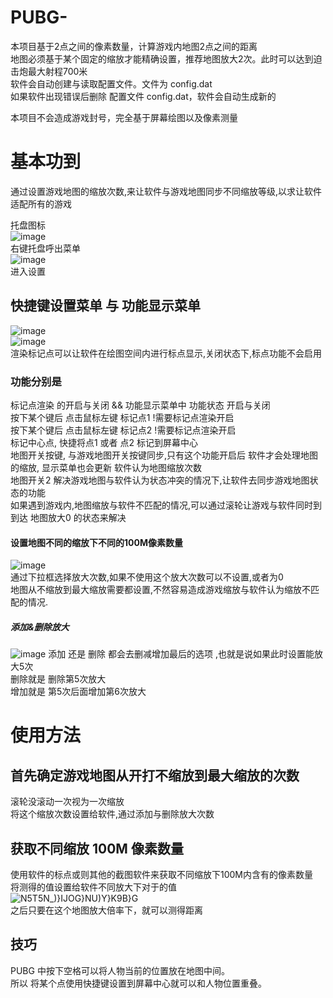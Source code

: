 # PUBG-
本项目基于2点之间的像素数量，计算游戏内地图2点之间的距离  
地图必须基于某个固定的缩放才能精确设置，推荐地图放大2次。此时可以达到迫击炮最大射程700米  
软件会自动创建与读取配置文件。文件为 config.dat  
如果软件出现错误后删除 配置文件 config.dat，软件会自动生成新的  
  
本项目不会造成游戏封号，完全基于屏幕绘图以及像素测量  


# 基本功到

通过设置游戏地图的缩放次数,来让软件与游戏地图同步不同缩放等级,以求让软件适配所有的游戏

托盘图标  
![image](https://github.com/user-attachments/assets/1af5f99a-1dc5-4ab6-b7cd-866256eb2efc)  
右键托盘呼出菜单  
![image](https://github.com/user-attachments/assets/a95084b8-4a38-423b-8156-8540bd76afb1)  
进入设置
## 快捷键设置菜单 与 功能显示菜单
![image](https://github.com/user-attachments/assets/ab21ab8b-4e42-4cac-8bda-2183a23cb52b)  
![image](https://github.com/user-attachments/assets/a30f5fe6-3026-49f2-aeb8-89462dd0fade)  
渲染标记点可以让软件在绘图空间内进行标点显示,关闭状态下,标点功能不会启用
### 功能分别是
标记点渲染 的开启与关闭 && 功能显示菜单中 功能状态  开启与关闭  
按下某个键后 点击鼠标左键 标记点1 !需要标记点渲染开启  
按下某个键后 点击鼠标左键 标记点2 !需要标记点渲染开启  
标记中心点, 快捷将点1 或者 点2 标记到屏幕中心  
地图开关按键, 与游戏地图开关按键同步,只有这个功能开启后 软件才会处理地图的缩放, 显示菜单也会更新 软件认为地图缩放次数  
地图开关2 解决游戏地图与软件认为状态冲突的情况下,让软件去同步游戏地图状态的功能  
如果遇到游戏内,地图缩放与软件不匹配的情况,可以通过滚轮让游戏与软件同时到到达 地图放大0 的状态来解决    
#### 设置地图不同的缩放下不同的100M像素数量  
![image](https://github.com/user-attachments/assets/1c0c30d0-e246-4c89-aee8-56baf9ebdd07)  
通过下拉框选择放大次数,如果不使用这个放大次数可以不设置,或者为0  
地图从不缩放到最大缩放需要都设置,不然容易造成游戏缩放与软件认为缩放不匹配的情况.  
##### 添加&删除放大
![image](https://github.com/user-attachments/assets/8d377792-285d-44a5-9956-17312e41bde2)
添加 还是 删除 都会去删减增加最后的选项 ,也就是说如果此时设置能放大5次  
删除就是 删除第5次放大  
增加就是 第5次后面增加第6次放大  
#  使用方法
## 首先确定游戏地图从开打不缩放到最大缩放的次数
滚轮没滚动一次视为一次缩放  
将这个缩放次数设置给软件,通过添加与删除放大次数  
## 获取不同缩放 100M 像素数量
使用软件的标点或则其他的截图软件来获取不同缩放下100M内含有的像素数量  
将测得的值设置给软件不同放大下对于的值  
![N5T5N_)}IJOG}NU)Y}K9B}G](https://github.com/user-attachments/assets/c28c9600-c77d-41f0-9ff1-c031e514da18)  
之后只要在这个地图放大倍率下，就可以测得距离

## 技巧
PUBG 中按下空格可以将人物当前的位置放在地图中间。  
所以 将某个点使用快捷键设置到屏幕中心就可以和人物位置重叠。
